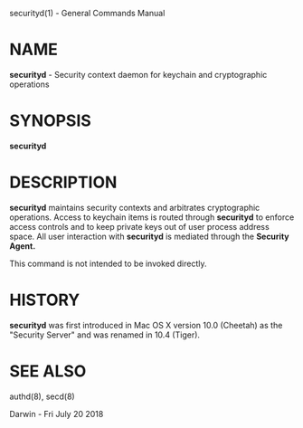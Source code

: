 securityd(1) - General Commands Manual

# NAME

**securityd** - Security context daemon for keychain and cryptographic operations

# SYNOPSIS

**securityd**

# DESCRIPTION

**securityd**
maintains security contexts and arbitrates cryptographic operations.  Access to
keychain items is routed through
**securityd**
to enforce access controls and to keep private keys out of
user process address space.  All user interaction with
**securityd**
is mediated through the
**Security Agent.**

This command is not intended to be invoked directly.

# HISTORY

**securityd**
was first introduced in Mac OS X version 10.0 (Cheetah) as the "Security Server" and was renamed in 10.4 (Tiger).

# SEE ALSO

authd(8),
secd(8)

Darwin - Fri July 20 2018
